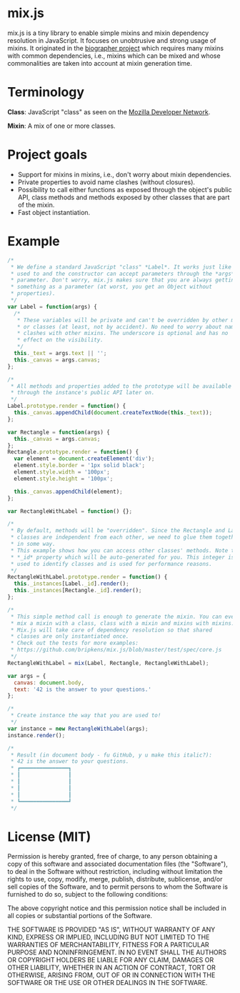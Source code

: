 # mix.js

mix.js is a tiny library to enable simple mixins and mixin dependency resolution
in JavaScript. It focuses on unobtrusive and strong usage of mixins. It
originated in the [biographer project](http://code.google.com/p/biographer/)
which requires many mixins with common dependencies, i.e., mixins which can be
mixed and whose commonalities are taken into account at mixin generation time.

# Terminology

**Class**: JavaScript "class" as seen on the
[Mozilla Developer Network](https://developer.mozilla.org/en/JavaScript/Reference/Operators/new).

**Mixin**: A mix of one or more classes.


# Project goals

 - Support for mixins in mixins, i.e., don't worry about mixin dependencies.
 - Private properties to avoid name clashes (without closures).
 - Possibility to call either functions as exposed through the object's public
   API, class methods and methods exposed by other classes that are part of the
   mixin.
 - Fast object instantiation.

# Example

``` javascript
/*
 * We define a standard JavaScript "class" *Label*. It works just like you are
 * used to and the constructor can accept parameters through the *args*
 * parameter. Don't worry, mix.js makes sure that you are always getting
 * something as a parameter (at worst, you get an Object without
 * properties).
 */
var Label = function(args) {
  /*
   * These variables will be private and can't be overridden by other mixins
   * or classes (at least, not by accident). No need to worry about name
   * clashes with other mixins. The underscore is optional and has no
   * effect on the visibility.
   */
  this._text = args.text || '';
  this._canvas = args.canvas;
};

/*
 * All methods and properties added to the prototype will be available
 * through the instance's public API later on.
 */
Label.prototype.render = function() {
  this._canvas.appendChild(document.createTextNode(this._text));
};

var Rectangle = function(args) {
  this._canvas = args.canvas;
};
Rectangle.prototype.render = function() {
  var element = document.createElement('div');
  element.style.border = '1px solid black';
  element.style.width = '100px';
  element.style.height = '100px';

  this._canvas.appendChild(element);
}; 

var RectangleWithLabel = function() {};

/*
 * By default, methods will be "overridden". Since the Rectangle and Label
 * classes are independent from each other, we need to glue them together
 * in some way.
 * This example shows how you can access other classes' methods. Note the
 * *_id* property which will be auto-generated for you. This integer is
 * used to identify classes and is used for performance reasons.
 */
RectangleWithLabel.prototype.render = function() {
  this._instances[Label._id].render();
  this._instances[Rectangle._id].render();
};

/*
 * This simple method call is enough to generate the mixin. You can even
 * mix a mixin with a class, class with a mixin and mixins with mixins.
 * Mix.js will take care of dependency resolution so that shared
 * classes are only instantiated once.
 * Check out the tests for more examples:
 * https://github.com/bripkens/mix.js/blob/master/test/spec/core.js
 */
RectangleWithLabel = mix(Label, Rectangle, RectangleWithLabel);

var args = {
  canvas: document.body,
  text: '42 is the answer to your questions.'
};

/*
 * Create instance the way that you are used to!
 */
var instance = new RectangleWithLabel(args);
instance.render();

/*
 * Result (in document body - fu GitHub, y u make this italic?):
 * 42 is the answer to your questions.
 * ┏━━━━━━━━━━━━━━━┓
 * ┃               ┃
 * ┃               ┃
 * ┃               ┃
 * ┃               ┃
 * ┗━━━━━━━━━━━━━━━┛
 */

```


# License (MIT)

Permission is hereby granted, free of charge, to any person
obtaining a copy of this software and associated documentation
files (the "Software"), to deal in the Software without
restriction, including without limitation the rights to use,
copy, modify, merge, publish, distribute, sublicense, and/or sell
copies of the Software, and to permit persons to whom the
Software is furnished to do so, subject to the following
conditions:

The above copyright notice and this permission notice shall be
included in all copies or substantial portions of the Software.

THE SOFTWARE IS PROVIDED "AS IS", WITHOUT WARRANTY OF ANY KIND,
EXPRESS OR IMPLIED, INCLUDING BUT NOT LIMITED TO THE WARRANTIES
OF MERCHANTABILITY, FITNESS FOR A PARTICULAR PURPOSE AND
NONINFRINGEMENT. IN NO EVENT SHALL THE AUTHORS OR COPYRIGHT
HOLDERS BE LIABLE FOR ANY CLAIM, DAMAGES OR OTHER LIABILITY,
WHETHER IN AN ACTION OF CONTRACT, TORT OR OTHERWISE, ARISING
FROM, OUT OF OR IN CONNECTION WITH THE SOFTWARE OR THE USE OR
OTHER DEALINGS IN THE SOFTWARE.